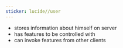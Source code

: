 ```yaml
---
sticker: lucide//user
---
```

- stores information about himself on server
- has features to be controlled with
- can invoke features from other clients
